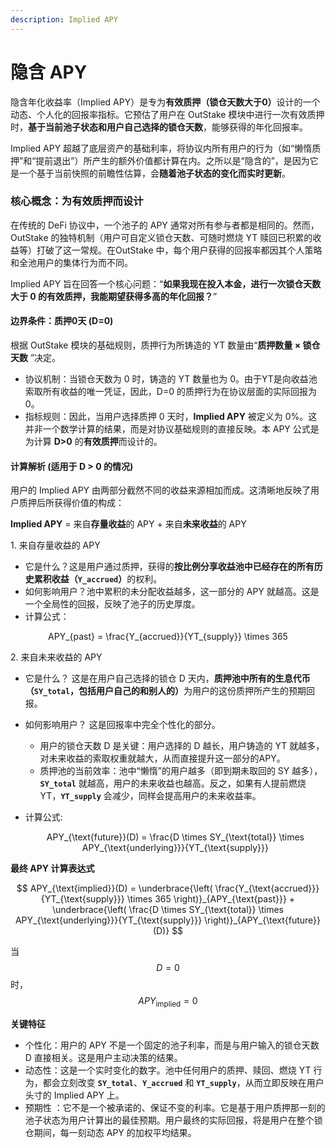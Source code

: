 ```yaml
---
description: Implied APY
---
```


# 隐含 APY

隐含年化收益率（Implied APY）是专为**有效质押（锁仓天数大于0）**&#x8BBE;计的一个动态、个人化的回报率指标。它预估了用户在 OutStake 模块中进行一次有效质押时，**基于当前池子状态和用户自己选择的锁仓天数**，能够获得的年化回报率。

Implied APY 超越了底层资产的基础利率，将协议内所有用户的行为（如“懒惰质押”和“提前退出”）所产生的额外价值都计算在内。之所以是“隐含的”，是因为它是一个基于当前快照的前瞻性估算，会**随着池子状态的变化而实时更新**。

### **核心概念：为有效质押而设计**

在传统的 DeFi 协议中，一个池子的 APY 通常对所有参与者都是相同的。然而，OutStake 的独特机制（用户可自定义锁仓天数、可随时燃烧 YT 赎回已积累的收益等）打破了这一常规。在OutStake 中，每个用户获得的回报率都因其个人策略和全池用户的集体行为而不同。

Implied APY 旨在回答一个核心问题：“**如果我现在投入本金，进行一次锁仓天数大于 0 的有效质押，我能期望获得多高的年化回报？**”

#### **边界条件：质押0天 (D=0)**

根据 OutStake 模块的基础规则，质押行为所铸造的 YT 数量由“**质押数量 × 锁仓天数** ”决定。

* 协议机制：当锁仓天数为 0 时，铸造的 YT 数量也为 0。由于YT是向收益池索取所有收益的唯一凭证，因此，D=0 的质押行为在协议层面的实际回报为 0。
* 指标规则：因此，当用户选择质押 0 天时，**Implied APY** 被定义为 0%。这并非一个数学计算的结果，而是对协议基础规则的直接反映。本 APY 公式是为计算 **D>0** 的**有效质押**而设计的。

#### **计算解析 (适用于 D > 0 的情况)**

用户的 Implied APY 由两部分截然不同的收益来源相加而成。这清晰地反映了用户质押后所获得价值的构成：

**Implied APY** = 来自**存量收益**的 APY + 来自**未来收益**的 APY

1\. 来自存量收益的 APY

* 它是什么？这是用户通过质押，获得的**按比例分享收益池中已经存在的所有历史累积收益（`Y_accrued`）**&#x7684;权利。
* 如何影响用户？池中累积的未分配收益越多，这一部分的 APY 就越高。这是一个全局性的回报，反映了池子的历史厚度。
* 计算公式：

<p align="center"><span class="math">APY_{past} = \frac{Y_{accrued}}{YT_{supply}} \times 365</span></p>

2\. 来自未来收益的 APY

* 它是什么？ 这是在用户自己选择的锁仓 D 天内，**质押池中所有的生息代币（`SY_total`，包括用户自己的和别人的）**&#x4E3A;用户的这份质押所产生的预期回报。
* 如何影响用户？ 这是回报率中完全个性化的部分。
  * 用户的锁仓天数 D 是关键：用户选择的 D 越长，用户铸造的 YT 就越多，对未来收益的索取权重就越大，从而直接提升这一部分的APY。
  * 质押池的当前效率：池中“懒惰”的用户越多（即到期未取回的 SY 越多），**`SY_total`** 就越高，用户的未来收益也越高。反之，如果有人提前燃烧YT，**`YT_supply`** 会减少，同样会提高用户的未来收益率。
*   计算公式:

    <p align="center"><span class="math">APY_{\text{future}}(D) = \frac{D \times SY_{\text{total}} \times APY_{\text{underlying}}}{YT_{\text{supply}}}</span></p>

**最终 APY 计算表达式**

$$
APY_{\text{implied}}(D) = \underbrace{\left( \frac{Y_{\text{accrued}}}{YT_{\text{supply}}} \times 365 \right)}_{APY_{\text{past}}} + \underbrace{\left( \frac{D \times SY_{\text{total}} \times APY_{\text{underlying}}}{YT_{\text{supply}}} \right)}_{APY_{\text{future}}(D)}
$$

&#x20;                       当 $$D = 0$$ 时，$$APY_{\text{implied}}=0%$$

**关键特征**

* 个性化：用户的 APY 不是一个固定的池子利率，而是与用户输入的锁仓天数 D 直接相关。这是用户主动决策的结果。
* 动态性：这是一个实时变化的数字。池中任何用户的质押、赎回、燃烧 YT 行为，都会立刻改变 **`SY_total`**、**`Y_accrued`** 和 **`YT_supply`**，从而立即反映在用户头寸的 Implied APY 上。
* 预期性 ：它不是一个被承诺的、保证不变的利率。它是基于用户质押那一刻的池子状态为用户计算出的最佳预期。用户最终的实际回报，将是用户在整个锁仓期间，每一刻动态 APY 的加权平均结果。
